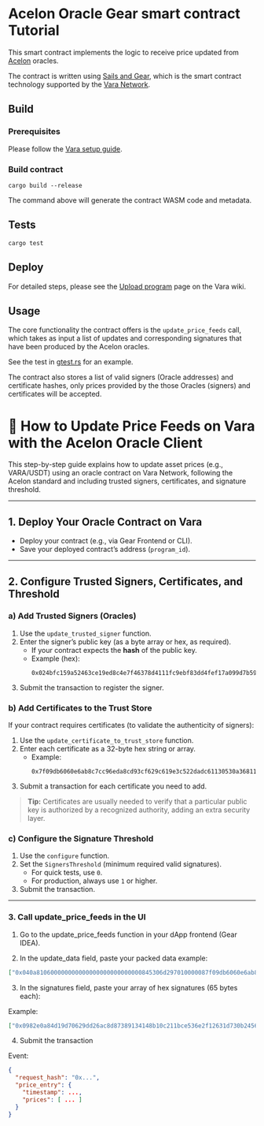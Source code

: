 # Acelon Oracle Gear smart contract Tutorial

This smart contract implements the logic to receive price updated from [Acelon](https://acelon.io/) oracles.

The contract is written using [Sails and Gear](https://wiki.vara.network/docs/build), which is the smart contract technology supported by the [Vara Network](https://vara.network/).

## Build

### Prerequisites

Please follow the [Vara setup guide](https://wiki.vara.network/docs/getting-started-in-5-minutes).

### Build contract

```shell
cargo build --release
```

The command above will generate the contract WASM code and metadata.

## Tests

```shell
cargo test
```

## Deploy

For detailed steps, please see the [Upload program](https://wiki.vara.network/docs/build/deploy) page on the Vara wiki.

## Usage

The core functionality the contract offers is the `update_price_feeds` call, which takes as input a list of updates and corresponding signatures that have been produced by the Acelon oracles.

See the test in [gtest.rs](tests/gtest.rs) for an example.

The contract also stores a list of valid signers (Oracle addresses) and certificate hashes, only prices provided by the those Oracles (signers) and certificates will be accepted.

# 🦾 How to Update Price Feeds on Vara with the Acelon Oracle Client

This step-by-step guide explains how to update asset prices (e.g., VARA/USDT) using an oracle contract on Vara Network, following the Acelon standard and including trusted signers, certificates, and signature threshold.

---

## 1. Deploy Your Oracle Contract on Vara

- Deploy your contract (e.g., via Gear Frontend or CLI).
- Save your deployed contract’s address (`program_id`).

---

## 2. Configure Trusted Signers, Certificates, and Threshold

### a) Add Trusted Signers (Oracles)

1. Use the `update_trusted_signer` function.
2. Enter the signer’s public key (as a byte array or hex, as required).
   - If your contract expects the **hash** of the public key.
   - Example (hex):  
     ```
     0x024bfc159a52463ce19ed8c4e7f46378d4111fc9ebf83dd4fef17a099d7b5937cb
     ```
3. Submit the transaction to register the signer.

### b) Add Certificates to the Trust Store

If your contract requires certificates (to validate the authenticity of signers):

1. Use the `update_certificate_to_trust_store` function.
2. Enter each certificate as a 32-byte hex string or array.
   - Example:
     ```
     0x7f09db6060e6ab8c7cc96eda8cd93cf629c619e3c522dadc61130530a3681140
     ```
3. Submit a transaction for each certificate you need to add.

> **Tip:** Certificates are usually needed to verify that a particular public key is authorized by a recognized authority, adding an extra security layer.

### c) Configure the Signature Threshold

1. Use the `configure` function.
2. Set the `SignersThreshold` (minimum required valid signatures).
   - For quick tests, use `0`.
   - For production, always use `1` or higher.
3. Submit the transaction.

---

### 3.  Call update_price_feeds in the UI

1. Go to the update_price_feeds function in your dApp frontend (Gear IDEA).

2. In the update_data field, paste your packed data example:
```json
["0x040a810600000000000000000000000000845306d297010000087f09db6060e6ab8c7cc96eda8cd93cf629c619e3c522dadc61130530a3681140d01c1a02125c916f90b158105a9d3cd02c4683f6df4da6decd183560a95f56bac7d60632fe55f42dfc753a8fa1526293ff5808845da7c1e3b3fab0e7ca6a9675"]

```

3. In the signatures field, paste your array of hex signatures (65 bytes each):

Example: 
```json
["0x0982e0a84d19d70629dd26ac8d87389134148b10c211bce536e2f12631d730b2456cc7e17da46927baf6a5dee4d669e7f89bf97edef59f8a8c792f50740645931c0000"]
```
4. Submit the transaction

Event:
```json
{
  "request_hash": "0x...",
  "price_entry": {
    "timestamp": ...,
    "prices": [ ... ]
  }
}

```